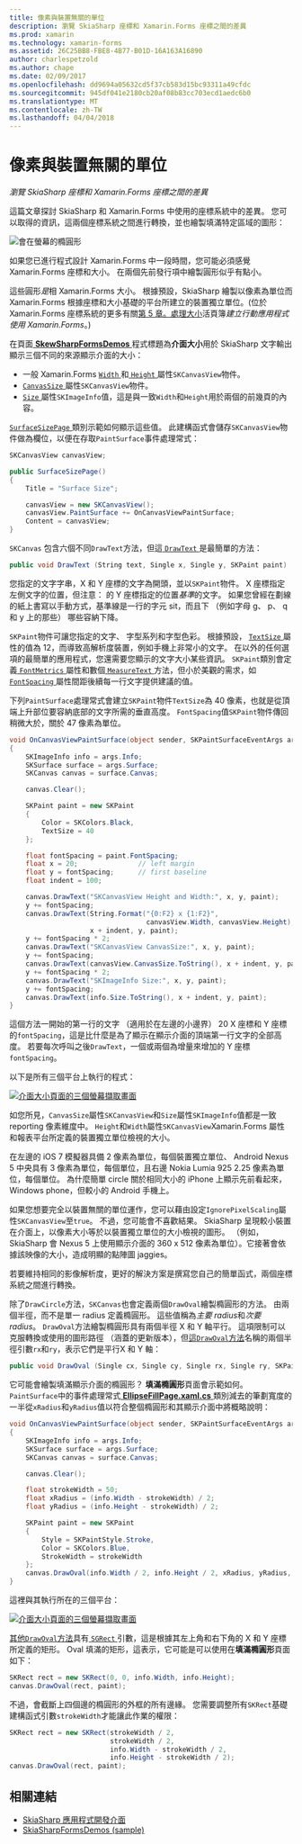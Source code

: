 ```yaml
---
title: 像素與裝置無關的單位
description: 瀏覽 SkiaSharp 座標和 Xamarin.Forms 座標之間的差異
ms.prod: xamarin
ms.technology: xamarin-forms
ms.assetid: 26C25BB8-FBE8-4B77-B01D-16A163A16890
author: charlespetzold
ms.author: chape
ms.date: 02/09/2017
ms.openlocfilehash: dd9694a05632cd5f37cb583d15bc93311a49cfdc
ms.sourcegitcommit: 945df041e2180cb20af08b83cc703ecd1aedc6b0
ms.translationtype: MT
ms.contentlocale: zh-TW
ms.lasthandoff: 04/04/2018
---
```

# <a name="pixels-and-device-independent-units"></a>像素與裝置無關的單位

_瀏覽 SkiaSharp 座標和 Xamarin.Forms 座標之間的差異_

這篇文章探討 SkiaSharp 和 Xamarin.Forms 中使用的座標系統中的差異。 您可以取得的資訊，這兩個座標系統之間進行轉換，並也繪製填滿特定區域的圖形：

![](pixels-images/screenfillexample.png "會在螢幕的橢圓形")

如果您已進行程式設計 Xamarin.Forms 中一段時間，您可能必須感覺 Xamarin.Forms 座標和大小。 在兩個先前發行項中繪製圓形似乎有點小。

這些圓形*是*相 Xamarin.Forms 大小。 根據預設，SkiaSharp 繪製以像素為單位而 Xamarin.Forms 根據座標和大小基礎的平台所建立的裝置獨立單位。(位於 Xamarin.Forms 座標系統的更多有關[第 5 章。處理大小](~/xamarin-forms/creating-mobile-apps-xamarin-forms/summaries/chapter05.md)活頁簿*建立行動應用程式使用 Xamarin.Forms*。)

在頁面[ **SkewSharpFormsDemos** ](https://developer.xamarin.com/samples/xamarin-forms/SkiaSharpForms/Demos/)程式標題為**介面大小**用於 SkiaSharp 文字輸出顯示三個不同的來源顯示介面的大小：

- 一般 Xamarin.Forms [ `Width` ](https://developer.xamarin.com/api/property/Xamarin.Forms.VisualElement.Width/)和[ `Height` ](https://developer.xamarin.com/api/property/Xamarin.Forms.VisualElement.Height/)屬性`SKCanvasView`物件。
- [ `CanvasSize` ](https://developer.xamarin.com/api/property/SkiaSharp.Views.Forms.SKCanvasView.CanvasSize/)屬性`SKCanvasView`物件。
- [ `Size` ](https://developer.xamarin.com/api/property/SkiaSharp.SKImageInfo.Size/)屬性`SKImageInfo`值，這是與一致`Width`和`Height`用於兩個的前幾頁的內容。

[ `SurfaceSizePage` ](https://github.com/xamarin/xamarin-forms-samples/blob/master/SkiaSharpForms/SkiaSharpFormsDemos/SkiaSharpFormsDemos/SkiaSharpFormsDemos/Basics/SurfaceSizePage.cs)類別示範如何顯示這些值。 此建構函式會儲存`SKCanvasView`物件做為欄位，以便在存取`PaintSurface`事件處理常式：

```csharp
SKCanvasView canvasView;

public SurfaceSizePage()
{
    Title = "Surface Size";

    canvasView = new SKCanvasView();
    canvasView.PaintSurface += OnCanvasViewPaintSurface;
    Content = canvasView;
}
```

`SKCanvas` 包含六個不同`DrawText`方法，但這[ `DrawText` ](https://developer.xamarin.com/api/member/SkiaSharp.SKCanvas.DrawText/p/System.String/System.Single/System.Single/SkiaSharp.SKPaint/)是最簡單的方法：

```csharp
public void DrawText (String text, Single x, Single y, SKPaint paint)
```

您指定的文字字串，X 和 Y 座標的文字為開頭，並以`SKPaint`物件。 X 座標指定左側文字的位置，但注意： 的 Y 座標指定的位置*基準*的文字。 如果您曾經在劃線的紙上書寫以手動方式，基準線是一行的字元 sit，而且下 （例如字母 g、 p、 q 和 y 上的那些） 哪些容納下降。

`SKPaint`物件可讓您指定的文字、 字型系列和字型色彩。 根據預設， [ `TextSize` ](https://developer.xamarin.com/api/property/SkiaSharp.SKPaint.TextSize/)屬性的值為 12，而導致高解析度裝置，例如手機上非常小的文字。 在以外的任何選項的最簡單的應用程式，您還需要您顯示的文字大小某些資訊。 `SKPaint`類別會定義[ `FontMetrics` ](https://developer.xamarin.com/api/property/SkiaSharp.SKPaint.FontMetrics/)屬性和數個[ `MeasureText` ](https://developer.xamarin.com/api/member/SkiaSharp.SKPaint.MeasureText/p/System.String/)方法，但小於美觀的需求，如[ `FontSpacing` ](https://developer.xamarin.com/api/property/SkiaSharp.SKPaint.FontSpacing/)屬性間距後續每一行文字提供建議的值。

下列`PaintSurface`處理常式會建立`SKPaint`物件`TextSize`為 40 像素，也就是從頂端上升部位要容納底部的文字所需的垂直高度。 `FontSpacing`值`SKPaint`物件傳回稍微大於，關於 47 像素為單位。

```csharp
void OnCanvasViewPaintSurface(object sender, SKPaintSurfaceEventArgs args)
{
    SKImageInfo info = args.Info;
    SKSurface surface = args.Surface;
    SKCanvas canvas = surface.Canvas;

    canvas.Clear();

    SKPaint paint = new SKPaint
    {
        Color = SKColors.Black,
        TextSize = 40
    };

    float fontSpacing = paint.FontSpacing;
    float x = 20;               // left margin
    float y = fontSpacing;      // first baseline
    float indent = 100;

    canvas.DrawText("SKCanvasView Height and Width:", x, y, paint);
    y += fontSpacing;
    canvas.DrawText(String.Format("{0:F2} x {1:F2}",
                                  canvasView.Width, canvasView.Height),
                    x + indent, y, paint);
    y += fontSpacing * 2;
    canvas.DrawText("SKCanvasView CanvasSize:", x, y, paint);
    y += fontSpacing;
    canvas.DrawText(canvasView.CanvasSize.ToString(), x + indent, y, paint);
    y += fontSpacing * 2;
    canvas.DrawText("SKImageInfo Size:", x, y, paint);
    y += fontSpacing;
    canvas.DrawText(info.Size.ToString(), x + indent, y, paint);
}
```

這個方法一開始的第一行的文字 （適用於在左邊的小邊界） 20 X 座標和 Y 座標的`fontSpacing`，這是比什麼是為了顯示在顯示介面的頂端第一行文字的全部高度。 若要每次呼叫之後`DrawText`，一個或兩個為增量來增加的 Y 座標`fontSpacing`。

以下是所有三個平台上執行的程式：

[![](pixels-images/surfacesize-small.png "介面大小頁面的三個螢幕擷取畫面")](pixels-images/surfacesize-large.png#lightbox "介面大小頁面的三個螢幕擷取畫面")

如您所見，`CanvasSize`屬性`SKCanvasView`和`Size`屬性`SKImageInfo`值都是一致 reporting 像素維度中。 `Height`和`Width`屬性`SKCanvasView`Xamarin.Forms 屬性和報表平台所定義的裝置獨立單位檢視的大小。

在左邊的 iOS 7 模擬器具備 2 像素為單位，每個裝置獨立單位、 Android Nexus 5 中央具有 3 像素為單位，每個單位，且右邊 Nokia Lumia 925 2.25 像素為單位，每個單位。 為什麼簡單 circle 關於相同大小的 iPhone 上顯示先前看起來，Windows phone，但較小的 Android 手機上。

如果您想要完全以裝置無關的單位運作，您可以藉由設定`IgnorePixelScaling`屬性`SKCanvasView`至`true`。 不過，您可能會不喜歡結果。 SkiaSharp 呈現較小裝置在介面上，以像素大小等於以裝置獨立單位的大小檢視的圖形。 （例如，SkiaSharp 會 Nexus 5 上使用顯示介面的 360 x 512 像素為單位）。它接著會依據該映像的大小，造成明顯的點陣圖 jaggies。

若要維持相同的影像解析度，更好的解決方案是撰寫您自己的簡單函式，兩個座標系統之間進行轉換。

除了`DrawCircle`方法，`SKCanvas`也會定義兩個`DrawOval`繪製橢圓形的方法。 由兩個半徑，而不是單一 radius 定義橢圓形。 這些值稱為*主要 radius*和*次要 radius*。 `DrawOval`方法繪製橢圓形具有兩個半徑 X 和 Y 軸平行。 這項限制可以克服轉換或使用的圖形路徑 （涵蓋的更新版本），但[這`DrawOval`方法](https://developer.xamarin.com/api/member/SkiaSharp.SKCanvas.DrawOval/p/System.Single/System.Single/System.Single/System.Single/SkiaSharp.SKPaint/)名稱的兩個半徑引數`rx`和`ry`，表示它們是平行X 和 Y 軸：

```csharp
public void DrawOval (Single cx, Single cy, Single rx, Single ry, SKPaint paint)
```

它可能會繪製填滿顯示介面的橢圓形？ **填滿橢圓形**頁面會示範如何。 `PaintSurface`中的事件處理常式[ **EllipseFillPage.xaml.cs** ](https://github.com/xamarin/xamarin-forms-samples/blob/master/SkiaSharpForms/SkiaSharpFormsDemos/SkiaSharpFormsDemos/SkiaSharpFormsDemos/Basics/EllipseFillPage.xaml.cs)類別減去的筆劃寬度的一半從`xRadius`和`yRadius`值以符合整個橢圓形和其顯示介面中將概略說明：

```csharp
void OnCanvasViewPaintSurface(object sender, SKPaintSurfaceEventArgs args)
{
    SKImageInfo info = args.Info;
    SKSurface surface = args.Surface;
    SKCanvas canvas = surface.Canvas;

    canvas.Clear();

    float strokeWidth = 50;
    float xRadius = (info.Width - strokeWidth) / 2;
    float yRadius = (info.Height - strokeWidth) / 2;

    SKPaint paint = new SKPaint
    {
        Style = SKPaintStyle.Stroke,
        Color = SKColors.Blue,
        StrokeWidth = strokeWidth
    };
    canvas.DrawOval(info.Width / 2, info.Height / 2, xRadius, yRadius, paint);
}
```

這裡與其執行所在的三個平台：

[![](pixels-images/ellipsefill-small.png "介面大小頁面的三個螢幕擷取畫面")](pixels-images/ellipsefill-large.png#lightbox "介面大小頁面的三個螢幕擷取畫面")

[其他`DrawOval`方法](https://developer.xamarin.com/api/member/SkiaSharp.SKCanvas.DrawOval/p/SkiaSharp.SKRect/SkiaSharp.SKPaint/)具有[ `SGRect` ](https://developer.xamarin.com/api/type/SkiaSharp.SKRect/)引數，這是根據其左上角和右下角的 X 和 Y 座標所定義的矩形。 Oval 填滿的矩形，這表示，它可能是可以使用在**填滿橢圓形**頁面如下：

```csharp
SKRect rect = new SKRect(0, 0, info.Width, info.Height);
canvas.DrawOval(rect, paint);
```

不過，會截斷上四個邊的橢圓形的外框的所有邊緣。 您需要調整所有`SKRect`基礎建構函式引數`strokeWidth`才能讓此作業的權限：

```csharp
SKRect rect = new SKRect(strokeWidth / 2,
                         strokeWidth / 2,
                         info.Width - strokeWidth / 2,
                         info.Height - strokeWidth / 2);
canvas.DrawOval(rect, paint);
```


## <a name="related-links"></a>相關連結

- [SkiaSharp 應用程式開發介面](https://developer.xamarin.com/api/root/SkiaSharp/)
- [SkiaSharpFormsDemos (sample)](https://developer.xamarin.com/samples/xamarin-forms/SkiaSharpForms/Demos/)
